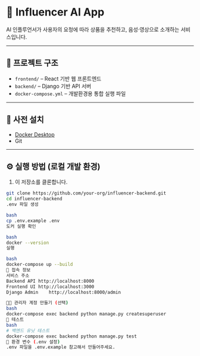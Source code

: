 # 🧠 Influencer AI App

AI 인플루언서가 사용자의 요청에 따라 상품을 추천하고, 음성·영상으로 소개하는 서비스입니다.

---

## 📁 프로젝트 구조

- `frontend/` – React 기반 웹 프론트엔드
- `backend/` – Django 기반 API 서버
- `docker-compose.yml` – 개발환경용 통합 실행 파일

---

## 🧰 사전 설치

- [Docker Desktop](https://www.docker.com/products/docker-desktop)
- Git

---

## ⚙️ 실행 방법 (로컬 개발 환경)

1. 이 저장소를 클론합니다.

```bash
git clone https://github.com/your-org/influencer-backend.git
cd influencer-backend
.env 파일 생성

bash
cp .env.example .env
도커 실행 확인

bash
docker --version
실행

bash
docker-compose up --build
🚪 접속 정보
서비스	주소
Backend API	http://localhost:8000
Frontend UI	http://localhost:3000
Django Admin	http://localhost:8000/admin

🧑‍💻 관리자 계정 만들기 (선택)
bash
docker-compose exec backend python manage.py createsuperuser
🧪 테스트
bash
# 백엔드 유닛 테스트
docker-compose exec backend python manage.py test
🔐 환경 변수 (.env 설정)
.env 파일을 .env.example 참고해서 만들어주세요.
